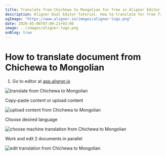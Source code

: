 ```yaml
---
title: Translate from Chichewa to Mongolian for free in Aligner Editor
description: Aligner Dual Editor Tutorial. How to translate for free from Chichewa to Mongolian. Aligner is multilingual document management platform. 
ogImage: "https://www.aligner.io/images/aligner-logo.png"
date: 2020-05-06T07:09:21+03:00
image: ../images/aligner-logo.png
onBlog: true
---
```


# How to translate document from Chichewa to Mongolian

1. Go to editor at [app.aligner.io](https://app.aligner.io "Aligner App web page")

![translate from Chichewa to Mongolian](../aligner-blank-editor.png "translate from Chichewa to Mongolian")

Copy-paste content or upload content

![upload content from Chichewa to Mongolian](../aligner-uploaded-document.png "upload content from Chichewa to Mongolian")

Choose desired language

![choose machine translation from Chichewa to Mongolian](../aligner-language-dropdown.png "choose machine translation from Chichewa to Mongolian")

Work and edit 2 documents in parallel

![edit translation from Chichewa to Mongolian](../aligner-double-sitded-editor.png "edit translation from Chichewa to Mongolian")


